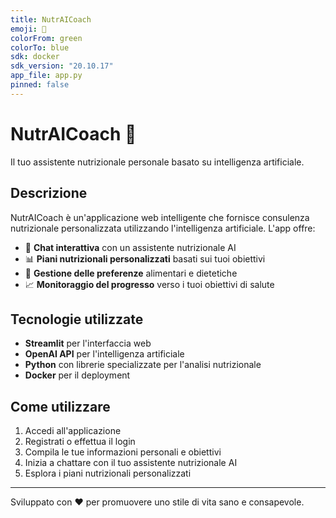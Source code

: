 ```yaml
---
title: NutrAICoach
emoji: 🥗
colorFrom: green
colorTo: blue
sdk: docker
sdk_version: "20.10.17"
app_file: app.py
pinned: false
---
```


# NutrAICoach 🥗

Il tuo assistente nutrizionale personale basato su intelligenza artificiale.

## Descrizione

NutrAICoach è un'applicazione web intelligente che fornisce consulenza nutrizionale personalizzata utilizzando l'intelligenza artificiale. L'app offre:

- 💬 **Chat interattiva** con un assistente nutrizionale AI
- 📊 **Piani nutrizionali personalizzati** basati sui tuoi obiettivi
- 🎯 **Gestione delle preferenze** alimentari e dietetiche
- 📈 **Monitoraggio del progresso** verso i tuoi obiettivi di salute

## Tecnologie utilizzate

- **Streamlit** per l'interfaccia web
- **OpenAI API** per l'intelligenza artificiale
- **Python** con librerie specializzate per l'analisi nutrizionale
- **Docker** per il deployment

## Come utilizzare

1. Accedi all'applicazione
2. Registrati o effettua il login
3. Compila le tue informazioni personali e obiettivi
4. Inizia a chattare con il tuo assistente nutrizionale AI
5. Esplora i piani nutrizionali personalizzati

---

Sviluppato con ❤️ per promuovere uno stile di vita sano e consapevole. 